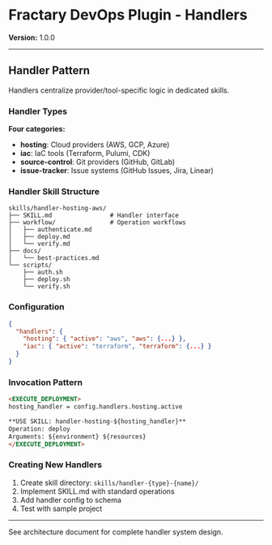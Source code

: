 # Fractary DevOps Plugin - Handlers

**Version:** 1.0.0

---

## Handler Pattern

Handlers centralize provider/tool-specific logic in dedicated skills.

### Handler Types

**Four categories:**
- **hosting**: Cloud providers (AWS, GCP, Azure)
- **iac**: IaC tools (Terraform, Pulumi, CDK)
- **source-control**: Git providers (GitHub, GitLab)
- **issue-tracker**: Issue systems (GitHub Issues, Jira, Linear)

### Handler Skill Structure

```
skills/handler-hosting-aws/
├── SKILL.md                # Handler interface
├── workflow/               # Operation workflows
│   ├── authenticate.md
│   ├── deploy.md
│   └── verify.md
├── docs/
│   └── best-practices.md
└── scripts/
    ├── auth.sh
    ├── deploy.sh
    └── verify.sh
```

### Configuration

```json
{
  "handlers": {
    "hosting": { "active": "aws", "aws": {...} },
    "iac": { "active": "terraform", "terraform": {...} }
  }
}
```

### Invocation Pattern

```markdown
<EXECUTE_DEPLOYMENT>
hosting_handler = config.handlers.hosting.active

**USE SKILL: handler-hosting-${hosting_handler}**
Operation: deploy
Arguments: ${environment} ${resources}
</EXECUTE_DEPLOYMENT>
```

### Creating New Handlers

1. Create skill directory: `skills/handler-{type}-{name}/`
2. Implement SKILL.md with standard operations
3. Add handler config to schema
4. Test with sample project

---

See architecture document for complete handler system design.
